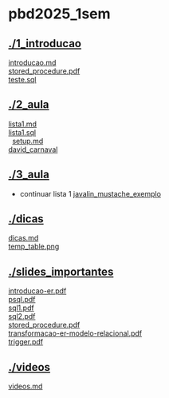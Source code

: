 # pbd2025_1sem <br>
## [./1_introducao](https://github.com/IgorAvilaPereira/pbd2025_1sem/tree/main/./1_introducao) <br>
[introducao.md](https://github.com/IgorAvilaPereira/pbd2025_1sem/blob/main/./1_introducao/introducao.md) <br>
[stored_procedure.pdf](https://github.com/IgorAvilaPereira/pbd2025_1sem/blob/main/./1_introducao/stored_procedure.pdf) <br>
[teste.sql](https://github.com/IgorAvilaPereira/pbd2025_1sem/blob/main/./1_introducao/teste.sql) <br>
## [./2_aula](https://github.com/IgorAvilaPereira/pbd2025_1sem/tree/main/./2_aula) <br>
[lista1.md](https://github.com/IgorAvilaPereira/pbd2025_1sem/blob/main/./2_aula/lista1.md) <br>
[lista1.sql](https://github.com/IgorAvilaPereira/pbd2025_1sem/blob/main/./2_aula/lista1.sql) <br>
&nbsp; 
[setup.md](https://github.com/IgorAvilaPereira/pbd2025_1sem/blob/main/./2_aula/setup.md) <br>
[david_carnaval](https://github.com/IgorAvilaPereira/pbd2025_1sem/blob/main/./2_aula/david_carnaval) <br>
## [./3_aula](https://github.com/IgorAvilaPereira/pbd2025_1sem/tree/main/./3_aula) <br>
* continuar lista 1
[javalin_mustache_exemplo](https://github.com/IgorAvilaPereira/pbd2025_1sem/blob/main/./3_aula/javalin_mustache_exemplo) <br>
## [./dicas](https://github.com/IgorAvilaPereira/pbd2025_1sem/tree/main/./dicas) <br>
[dicas.md](https://github.com/IgorAvilaPereira/pbd2025_1sem/blob/main/./dicas/dicas.md) <br>
[temp_table.png](https://github.com/IgorAvilaPereira/pbd2025_1sem/blob/main/./dicas/temp_table.png) <br>
## [./slides_importantes](https://github.com/IgorAvilaPereira/pbd2025_1sem/tree/main/./slides_importantes) <br>
[introducao-er.pdf](https://github.com/IgorAvilaPereira/pbd2025_1sem/blob/main/./slides_importantes/introducao-er.pdf) <br>
[psql.pdf](https://github.com/IgorAvilaPereira/pbd2025_1sem/blob/main/./slides_importantes/psql.pdf) <br>
[sql1.pdf](https://github.com/IgorAvilaPereira/pbd2025_1sem/blob/main/./slides_importantes/sql1.pdf) <br>
[sql2.pdf](https://github.com/IgorAvilaPereira/pbd2025_1sem/blob/main/./slides_importantes/sql2.pdf) <br>
[stored_procedure.pdf](https://github.com/IgorAvilaPereira/pbd2025_1sem/blob/main/./slides_importantes/stored_procedure.pdf) <br>
[transformacao-er-modelo-relacional.pdf](https://github.com/IgorAvilaPereira/pbd2025_1sem/blob/main/./slides_importantes/transformacao-er-modelo-relacional.pdf) <br>
[trigger.pdf](https://github.com/IgorAvilaPereira/pbd2025_1sem/blob/main/./slides_importantes/trigger.pdf) <br>
## [./videos](https://github.com/IgorAvilaPereira/pbd2025_1sem/tree/main/./videos) <br>
[videos.md](https://github.com/IgorAvilaPereira/pbd2025_1sem/blob/main/./videos/videos.md) <br>
